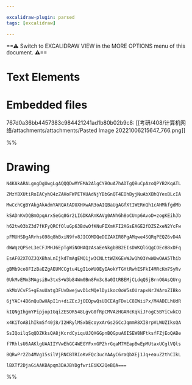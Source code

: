 ```yaml
---

excalidraw-plugin: parsed
tags: [excalidraw]

---
```

==⚠  Switch to EXCALIDRAW VIEW in the MORE OPTIONS menu of this document. ⚠==


# Text Elements

# Embedded files
767d0a36bb4457383c984421241ad1b80b02b9c8: [[考研/408/计算机网络/attachments/attachments/Pasted Image 20221006215647_766.png]]

%%
# Drawing
```compressed-json
N4KAkARALgngDgUwgLgAQQQDwMYEMA2AlgCYBOuA7hADTgQBuCpAzoQPYB2KqATL

ZMzYBXUtiRoIACyhQ4zZAHoFWPETKUAdNjYBbGnQT4EOhByjNuAbXBhQYexBLcIA

MwCchCgBYAkgAkAdmYARQAtADUXHXwAR3oAIQBaUgAGfXtIWERnQh1cAHMkfgdMb

kSADnKvDQBmOpqArxSeGq8Gr2LIGDKARnKAVg0ANhGh8oCUnp6AvoD+zogKEihJb

h62tw03bZ3d7fKFyQRCfOluGp63BdwOfKNuFIXmKFI2AGsEAGE2fDZSZxeN2YcFw

pFMUHSDgARrhsG98q8hBxiN9fv8JICOMDQeDIZAXIR8PgAMqwe4SQRqPEQZ6vD4A

dWWqzQPSeL3eCFJMHJ6EpTgWiNOHAQzAsaEeNkgbBB2EIsDWKQlGQgCOEcB8xDFq

EsAF02XTOZJQXBhaLnIjkdTmAgEMQ1jw3CNLttWZKGExWJw1h03YwWOwOAA5Thib

gBMb9co8FIzBaEZgAEUMCCgtu4LgI1oWUOEyIAokYTGYtRwhESFkI4MRcKm7SyRv

0UkMvEMm3MAgsiBw3txS+W3b84Wm0Bn8Fm3c8a0ItRBEMjCLdqQSjBrnOGAsQUrg

akMoVCvF5+gEauUatg3FUvDwejwvD1cMQelDyikoc0oW5sOUrapxNrJWAroZIBko

6jYAC+4B6nQuBwHApI1n+diZEcJjOEQpwQsUDCEAgFDxLC8IWiiPx/M4ADELhUdR

kIQNgIhgmYPipjopIGqiZESOR548LgvG0fRpCMVAzHGARcKqkiJFogC5BYiCwkCQ

x4KiToABihIkmSf40j8/I2HRylMSxbEcoyxArGs2GCcJqmmR8XI8rpVLWUZIksQA

SsIQoilqSqQDZKksQA8jKcrdCyiquUJQXGGpnBQGpuA6ISEW8NFtksfFZjEoQABe

f7RhlsU6AAKlgUAAIIYVwEhGC4WEGYFxnGPZhrGqaM7MEapBwEpMUtaxUCglVQls

BQRwPr2Zb4MVg15silVjRNCBTRIoKvFQc3ucYAAyC6raQbXEj1Jq+eauZ2thCIkL

lBXTf2DjaGiAAKBApqm3DAJBYDgfwriEiKX2QeBQA===
```
%%